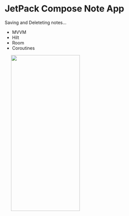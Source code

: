 # JetPack Compose Note App

Saving and Deleteting notes...

- MVVM
- Hilt
- Room
- Coroutines

<img src="https://github.com/Taha92/JetNote/assets/32833746/2faab165-b0bb-42f0-89fb-76dd08fc1d88" width="220" height="500" hspace="20">


